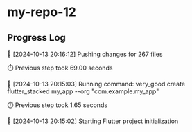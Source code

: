 # my-repo-12
## Progress Log
🔄 [2024-10-13 20:16:12] Pushing changes for 267 files

⏱️ Previous step took 69.00 seconds

🔄 [2024-10-13 20:15:03] Running command: very_good create flutter_stacked my_app --org "com.example.my_app"

⏱️ Previous step took 1.65 seconds

🔄 [2024-10-13 20:15:02] Starting Flutter project initialization
